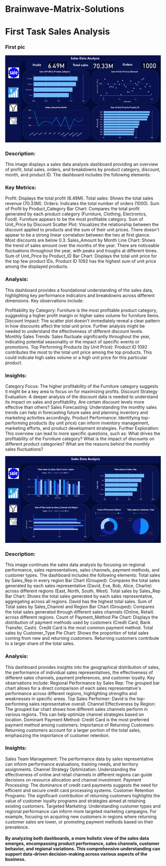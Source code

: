 # Brainwave-Matrix-Solutions
# First Task Sales Analysis
### First pic 
![Screanshot (495).](https://github.com/Mahmoud0019/Brainwave-Matrix-Solutions/blob/main/1.png)

### Description:

This image displays a sales data analysis dashboard providing an overview of profit, total sales, orders, and breakdowns by product category, discount, month, and product ID. The dashboard includes the following elements:

### Key Metrics:
Profit: Displays the total profit (6.49M).
Total sales: Shows the total sales revenue (70.33M).
Orders: Indicates the total number of orders (1000).
Sum of Profit by Product_Category Bar Chart: Compares the total profit generated by each product category (Furniture, Clothing, Electronics, Food). Furniture appears to be the most profitable category.
Sum of Unit_Price by Discount Scatter Plot: Visualizes the relationship between the discount applied to products and the sum of their unit prices. There doesn't appear to be a strong linear correlation between the two at first glance. Most discounts are below 0.3.
Sales_Amount by Month Line Chart: Shows the trend of sales amount over the months of the year. There are noticeable fluctuations throughout the year, with peaks and troughs at different times.
Sum of Unit_Price by Product_ID Bar Chart: Displays the total unit price for the top few product IDs. Product ID 1092 has the highest sum of unit price among the displayed products.

### Analysis:

This dashboard provides a foundational understanding of the sales data, highlighting key performance indicators and breakdowns across different dimensions. Key observations include:

Profitability by Category: Furniture is the most profitable product category, suggesting a higher profit margin or higher sales volume for furniture items.
Discount Impact: The scatter plot doesn't immediately reveal a clear pattern in how discounts affect the total unit price. Further analysis might be needed to understand the effectiveness of different discount levels.
Monthly Sales Trends: Sales fluctuate significantly throughout the year, indicating potential seasonality or the impact of specific events or promotions.
Top Performing Products (by Unit Price): Product ID 1092 contributes the most to the total unit price among the top products. This could indicate high sales volume or a high unit price for this particular product.

### Insights:

Category Focus: The higher profitability of the Furniture category suggests it might be a key area to focus on for maximizing profits.
Discount Strategy Evaluation: A deeper analysis of the discount data is needed to understand its impact on sales and profitability. Are certain discount levels more effective than others?
Sales Forecasting: Understanding the monthly sales trends can help in forecasting future sales and planning inventory and marketing activities accordingly.
Product Performance: Identifying top-performing products (by unit price) can inform inventory management, marketing efforts, and product development strategies.
Further Exploration: This overview can lead to more specific questions, such as: What drives the profitability of the Furniture category? What is the impact of discounts on different product categories? What are the reasons behind the monthly sales fluctuations?

![Screanshot (495).](https://github.com/Mahmoud0019/Brainwave-Matrix-Solutions/blob/main/2.png)

### Description:

This image continues the sales data analysis by focusing on regional performance, sales representatives, sales channels, payment methods, and customer types. The dashboard includes the following elements:
Total sales by Sales_Rep in every region Bar Chart (Grouped): Compares the total sales generated by each sales representative (David, Eve, Bob, Alice, Charlie) across different regions (East, North, South, West).
Total sales by Sales_Rep Bar Chart: Shows the total sales generated by each sales representative, aggregating across all regions. David has the highest total sales.
Sum of Total sales by Sales_Channel and Region Bar Chart (Grouped): Compares the total sales generated through different sales channels (Online, Retail) across different regions.
Count of Payment_Method Pie Chart: Displays the distribution of payment methods used by customers (Credit Card, Bank Transfer, Cash). Credit Card is the most common payment method.
Total sales by Customer_Type Pie Chart: Shows the proportion of total sales coming from new and returning customers. Returning customers contribute to a larger share of the total sales.

### Analysis:

This dashboard provides insights into the geographical distribution of sales, the performance of individual sales representatives, the effectiveness of different sales channels, payment preferences, and customer loyalty. Key observations include:
Regional Performance by Sales Rep: The grouped bar chart allows for a direct comparison of each sales representative's performance across different regions, highlighting strengths and weaknesses in specific areas.
Top Sales Performer: David is the top-performing sales representative overall.
Channel Effectiveness by Region: The grouped bar chart shows how different sales channels perform in various regions. This can help optimize channel strategies based on location.
Dominant Payment Method: Credit Card is the most preferred payment method among customers.
Importance of Returning Customers: Returning customers account for a larger portion of the total sales, emphasizing the importance of customer retention.

### Insights:

Sales Team Management: The performance data by sales representative can inform performance evaluations, training needs, and territory assignments.
Channel Strategy Optimization: Understanding the effectiveness of online and retail channels in different regions can guide decisions on resource allocation and channel investment.
Payment Processing: The dominance of credit card payments suggests the need for efficient and secure credit card processing systems.
Customer Retention Programs: The significant contribution of returning customers highlights the value of customer loyalty programs and strategies aimed at retaining existing customers.
Targeted Marketing: Understanding customer types and regional performance can inform more targeted marketing campaigns. For example, focusing on acquiring new customers in regions where returning customer sales are lower, or promoting payment methods based on their prevalence.

#### By analyzing both dashboards, a more holistic view of the sales data emerges, encompassing product performance, sales channels, customer behavior, and regional variations. This comprehensive understanding can support data-driven decision-making across various aspects of the business.
